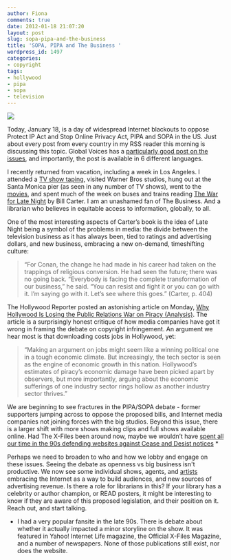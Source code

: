 ```yaml
---
author: Fiona
comments: true
date: 2012-01-18 21:07:20
layout: post
slug: sopa-pipa-and-the-business
title: 'SOPA, PIPA and The Business '
wordpress_id: 1497
categories:
- copyright
tags:
- hollywood
- pipa
- sopa
- television
---
```


[![](https://farm8.staticflickr.com/7167/6629154837_829b525066.jpg)](http://www.flickr.com/photos/blisspix/6629154837/)

Today, January 18, is a day of widespread Internet blackouts to oppose Protect IP Act and Stop Online Privacy Act, PIPA and SOPA in the US. Just about every post from every country in my RSS reader this morning is discussing this topic. Global Voices has a [particularly good post on the issues](http://globalvoicesonline.org/2012/01/17/u-s-bills-could-threaten-the-global-internet/), and importantly, the post is available in 6 different languages.

I recently returned from vacation, including a week in Los Angeles. I attended a [TV show taping](http://www.teamcoco.com), visited Warner Bros studios, hung out at the Santa Monica pier (as seen in any number of TV shows), went to the [movies](http://www.youngadultmovie.com/), and spent much of the week on buses and trains reading [The War for Late Night](http://www.goodreads.com/book/show/8201411-the-war-for-late-night) by Bill Carter. I am an unashamed fan of The Business. And a librarian who believes in equitable access to information, globally, to all.

One of the most interesting aspects of Carter’s book is the idea of Late Night being a symbol of the problems in media: the divide between the television business as it has always been, tied to ratings and advertising dollars, and new business, embracing a new on-demand, timeshifting culture:


> “For Conan, the change he had made in his career had taken on the trappings of religious conversion. He had seen the future; there was no going back. “Everybody is facing the complete transformation of our business,” he said. “You can resist and fight it or you can go with it. I’m saying go with it. Let’s see where this goes.” (Carter, p. 404)


The Hollywood Reporter posted an astonishing article on Monday, [Why Hollywood Is Losing the Public Relations War on Piracy (Analysis)](http://www.hollywoodreporter.com/thr-esq/piracy-SOPA-obama-hollywood-282286). The article is a surprisingly honest critique of how media companies have got it wrong in framing the debate on copyright infringement. An argument we hear most is that downloading costs jobs in Hollywood, yet:


> “Making an argument on jobs might seem like a winning political one in a tough economic climate. But increasingly, the tech sector is seen as the engine of economic growth in this nation. Hollywood’s estimates of piracy’s economic damage have been picked apart by observers, but more importantly, arguing about the economic sufferings of one industry sector rings hollow as another industry sector thrives.”


We are beginning to see fractures in the PIPA/SOPA debate - former supporters jumping across to oppose the proposed bills, and Internet media companies not joining forces with the big studios. Beyond this issue, there is a larger shift with more shows making clips and full shows available online. Had The X-Files been around now, maybe we wouldn’t have [spent all our time in the 90s defending websites against Cease and Desist notices](http://fanlore.org/wiki/The_X-Files#Cease_.26_Desist) *

Perhaps we need to broaden to who and how we lobby and engage on these issues. Seeing the debate as openness vs big business isn't productive. We now see some individual shows, agents, and [artists](http://petergabriel.com/) embracing the Internet as a way to build audiences, and new sources of advertising revenue. Is there a role for librarians in this? If your library has a celebrity or author champion, or READ posters, it might be interesting to know if they are aware of this proposed legislation, and their position on it. Reach out, and start talking.



* I had a very popular fansite in the late 90s. There is debate about whether it actually impacted a minor storyline on the show. It was featured in Yahoo! Internet Life magazine, the Official X-Files Magazine, and a number of newspapers. None of those publications still exist, nor does the website.
